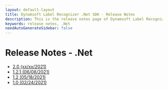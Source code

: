 ```yaml
---
layout: default-layout
title: Dynamsoft Label Recognizer .Net SDK - Release Notes
description: This is the release notes page of Dynamsoft Label Recognizer for .Net SDK.
keywords: release notes, .Net
needAutoGenerateSidebar: false
---
```


# Release Notes - .Net

- [2.0   (xx/xx/2021)](dotnet-2.md#20-xxxx2021)
- [1.2.1 (06/08/2021)](dotnet-1.md#121-06082021)
- [1.2   (05/18/2021)](dotnet-1.md#12-05182021)
- [1.0   (02/24/2021)](dotnet-1.md#10-02242021)


